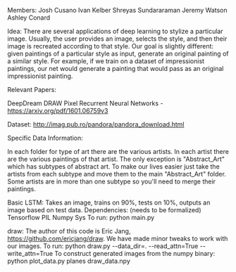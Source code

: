 Members:
Josh Cusano
Ivan Kelber
Shreyas Sundararaman
Jeremy Watson
Ashley Conard

Idea:
There are several applications of deep learning to stylize a particular image.  Usually, the user provides an image, selects the style, and then their image is recreated according to that style.  Our goal is slightly different: given paintings of a particular style as input, generate an original painting of a similar style.  For example, if we train on a dataset of impressionist paintings, our net would generate a painting that would pass as an original impressionist painting.

Relevant Papers:

DeepDream
DRAW
Pixel Recurrent Neural Networks - https://arxiv.org/pdf/1601.06759v3

Dataset:
http://imag.pub.ro/pandora/pandora_download.html

Specific Data Information:

In each folder for type of art there are the various artists.  In each artist there
are the various paintings of that artist.  The only exception is "Abstract_Art"
which has subtypes of abstract art.  To make our lives easier just take the artists
from each subtype and move them to the main "Abstract_Art" folder.  Some artists
are in more than one subtype so you'll need to merge their paintings.

Basic LSTM:
Takes an image, trains on 90%, tests on 10%, outputs an image based on test data.
Dependencies: (needs to be formalized)
Tensorflow
PIL
Numpy
Sys
To run:
python main.py <image-to-train> 

draw:
The author of this code is Eric Jang, https://github.com/ericjang/draw. We have made minor tweaks to work with our images.
To run:
python draw.py --data_dir=. --read_attn=True --write_attn=True
To construct generated images from the numpy binary:
python plot_data.py planes draw_data.npy
